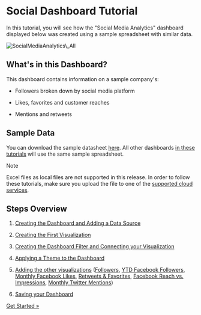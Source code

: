 # Social Dashboard Tutorial

In this tutorial, you will see how the "Social Media Analytics"
dashboard displayed below was created using a sample spreadsheet with
similar data.

<img src="images/SocialMediaAnalytics_All.png" alt="SocialMediaAnalytics\_All" class="responsive-img"/>

## What's in this Dashboard?

This dashboard contains information on a sample company's:

  - Followers broken down by social media platform

  - Likes, favorites and customer reaches

  - Mentions and retweets

## Sample Data

You can download the sample datasheet
[here](https://download.infragistics.com/reportplus/help/samples/Reveal_Dashboard_Tutorials.xlsx).
All other dashboards [in these tutorials](~/en/dashboard-tutorials/overview.md) will use
the same sample spreadsheet.

>[!NOTE]
Excel files as local files are not supported in this release. In order
to follow these tutorials, make sure you upload the file to one of the
[supported cloud services](~/en/datasources/overview.md).

## Steps Overview

1.  [Creating the Dashboard and Adding a Data Source](creating-the-dashboard.md)

2.  [Creating the First Visualization](selecting-data-visualization.md)

3.  [Creating the Dashboard Filter and Connecting your Visualization](creating-dashboard-filter-connecting-visualization.md)

4.  [Applying a Theme to the Dashboard](applying-theme.md)

5.  [Adding the other visualizations](adding-other-visualizations.md)
    ([Followers](adding-other-visualizations.html#followers), [YTD Facebook Followers](adding-other-visualizations#ytd-facebook-followers),
    [Monthly Facebook Likes](adding-other-visualizations.html#monthly-facebook-likes),
    [Retweets & Favorites](adding-other-visualizations.html#retweets-favorites),
    [Facebook Reach vs. Impressions](adding-other-visualizations.html#facebook-reach-impressions),
    [Monthly Twitter Mentions](adding-other-visualizations.html#monthly-twitter-mentions))

6.  [Saving your Dashboard](saving-dashboard.md)


[Get Started »](creating-the-dashboard.md)
